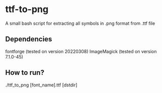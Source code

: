 # ttf-to-png
A small bash script for extracting all symbols in .png format from .ttf file

## Dependencies
fontforge (tested on version 20220308)
ImageMagick (tested on version 7.1.0-45)
## How to run?
./ttf_to_png [font_name].ttf [dstdir]

